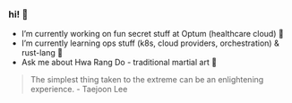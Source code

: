 ### hi! 👋 

* I’m currently working on fun secret stuff at Optum (healthcare cloud) 🔭 
* I’m currently learning ops stuff (k8s, cloud providers, orchestration) & rust-lang 🌱 
* Ask me about Hwa Rang Do - traditional martial art 💬 

> The simplest thing taken to the extreme can be an enlightening experience. - Taejoon Lee
